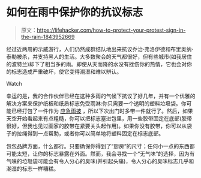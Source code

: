# 如何在雨中保护你的抗议标志

> 原文：<https://lifehacker.com/how-to-protect-your-protest-sign-in-the-rain-1843952669>

经过近两周的示威游行，人们仍然成群结队地出来抗议乔治·弗洛伊德和布里奥纳·泰勒被杀，并支持黑人的生活。大多数聚会的天气都很好，但有些城市(如我居住的波特兰)却下了相当多的雨。即使从天而降的水没有挫伤你的热情，它也会对你的标志造成严重破坏，使它变得潮湿和难以辨认。

Watch

幸运的是，我的合作伙伴已经在这种多雨的气候下抗议了好几年，并有一个优雅的解决方案来保护纸板和纸质标志免受雨淋:你只需要一个透明的塑料垃圾袋。你可能已经打包了一件作为 [应急雨披](https://lifehacker.com/what-to-bring-to-a-protest-1843824768) ，所以下次出门时多带一件就行了。然后，如果天空开始看起来有点粗糙，你可以把标志塞进包里，用一些胶带固定在底部(胶带很好，但我也见过画家的胶带在紧要关头起作用)。如果你没有胶带，你可以从袋子的拉绳得到一点帮助，或者你可以简单地将塑料固定在标志底部。

包包品牌方面，什么都行。只要确保你得到了“厨房”的尺寸；任何小一点的东西都可能太短，让你的标志暴露在外面。然而，我会寻找一个“无气味”的选择，因为有气味的垃圾袋可能会有令人分心的臭味(并引起头痛)，令人分心的臭味标志几乎和潮湿的标志一样糟糕。
